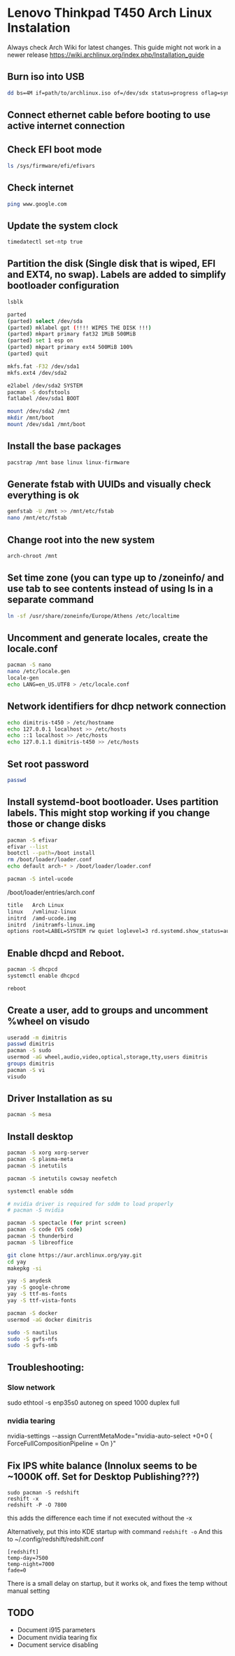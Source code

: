 # Lenovo Thinkpad T450 Arch Linux Instalation

Always check Arch Wiki for latest changes. This guide might not work in a newer release 
https://wiki.archlinux.org/index.php/Installation_guide

## Burn iso into USB
``` bash
dd bs=4M if=path/to/archlinux.iso of=/dev/sdx status=progress oflag=sync
```

## Connect ethernet cable before booting to use active internet connection
## Check EFI boot mode
``` bash
ls /sys/firmware/efi/efivars
```
## Check internet
``` bash
ping www.google.com
```

## Update the system clock
``` bash
timedatectl set-ntp true
```

## Partition the disk (Single disk that is wiped, EFI and EXT4, no swap). Labels are added to simplify bootloader configuration
``` bash
lsblk

parted
(parted) select /dev/sda
(parted) mklabel gpt (!!!! WIPES THE DISK !!!)
(parted) mkpart primary fat32 1MiB 500MiB
(parted) set 1 esp on
(parted) mkpart primary ext4 500MiB 100%
(parted) quit

mkfs.fat -F32 /dev/sda1
mkfs.ext4 /dev/sda2

e2label /dev/sda2 SYSTEM
pacman -S dosfstools
fatlabel /dev/sda1 BOOT

mount /dev/sda2 /mnt
mkdir /mnt/boot
mount /dev/sda1 /mnt/boot
```

## Install the base packages
``` bash 
pacstrap /mnt base linux linux-firmware
```

## Generate fstab with UUIDs and visually check everything is ok
``` bash
genfstab -U /mnt >> /mnt/etc/fstab
nano /mnt/etc/fstab
```

## Change root into the new system
``` bash 
arch-chroot /mnt
```

## Set time zone (you can type up to /zoneinfo/ and use tab to see contents instead of using ls in a separate command
``` bash 
ln -sf /usr/share/zoneinfo/Europe/Athens /etc/localtime
```

## Uncomment and generate locales, create the locale.conf
``` bash
pacman -S nano
nano /etc/locale.gen
locale-gen
echo LANG=en_US.UTF8 > /etc/locale.conf
```

## Network identifiers for dhcp network connection
``` bash
echo dimitris-t450 > /etc/hostname
echo 127.0.0.1 localhost >> /etc/hosts
echo ::1 localhost >> /etc/hosts
echo 127.0.1.1 dimitris-t450 >> /etc/hosts
```

## Set root password
``` bash 
passwd
```

## Install systemd-boot bootloader. Uses partition labels. This might stop working if you change those or change disks
``` bash
pacman -S efivar
efivar --list
bootctl --path=/boot install
rm /boot/loader/loader.conf
echo default arch-* > /boot/loader/loader.conf

pacman -S intel-ucode
```

/boot/loader/entries/arch.conf
``` bash
title   Arch Linux
linux   /vmlinuz-linux
initrd  /amd-ucode.img
initrd  /initramfs-linux.img
options root=LABEL=SYSTEM rw quiet loglevel=3 rd.systemd.show_status=auto rd.udev.log_priority=3 vga=current nvidia-drm.modeset=1
```

## Enable dhcpd and Reboot. 
``` bash
pacman -S dhcpcd
systemctl enable dhcpcd

reboot
```

## Create a user, add to groups and uncomment %wheel on visudo
``` bash 
useradd -m dimitris 
passwd dimitris
pacman -S sudo
usermod -aG wheel,audio,video,optical,storage,tty,users dimitris
groups dimitris
pacman -S vi
visudo
```

## Driver Installation as su
``` bash
pacman -S mesa
```

## Install desktop
``` bash
pacman -S xorg xorg-server
pacman -S plasma-meta
pacman -S inetutils

pacman -S inetutils cowsay neofetch

systemctl enable sddm

# nvidia driver is required for sddm to load properly
# pacman -S nvidia

pacman -S spectacle (for print screen)
pacman -S code (VS code)
pacman -S thunderbird
pacman -S libreoffice

git clone https://aur.archlinux.org/yay.git
cd yay
makepkg -si

yay -S anydesk
yay -S google-chrome
yay -S ttf-ms-fonts
yay -S ttf-vista-fonts

pacman -S docker
usermod -aG docker dimitris

sudo -S nautilus
sudo -S gvfs-nfs
sudo -S gvfs-smb

```

## Troubleshooting:
### Slow network
sudo ethtool -s enp35s0 autoneg on speed 1000 duplex full
### nvidia tearing
nvidia-settings --assign CurrentMetaMode="nvidia-auto-select +0+0 { ForceFullCompositionPipeline = On }"

## Fix IPS white balance (Innolux seems to be ~1000K off. Set for Desktop Publishing???)
```
sudo pacman -S redshift  
reshift -x  
redshift -P -O 7800  
```
this adds the difference each time if not executed without the -x

Alternatively, put this into KDE startup with command 
```redshift -o```
And this to ~/.config/redshift/redshift.conf 
```
[redshift]
temp-day=7500
temp-night=7000
fade=0
```
There is a small delay on startup, but it works ok, and fixes the temp without manual setting


## TODO
- Document i915 parameters
- Document nvidia tearing fix
- Document service disabling
